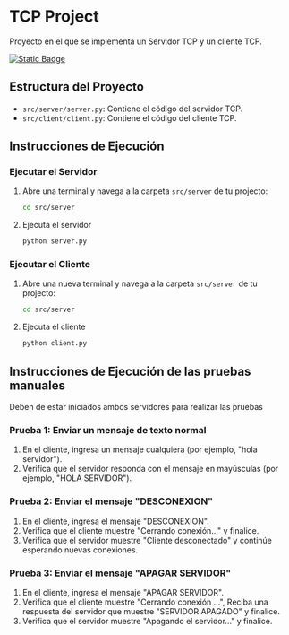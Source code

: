 # TCP Project
Proyecto en el que se implementa un Servidor TCP y un cliente TCP.

[![Static Badge](https://img.shields.io/badge/python-v3.13-blue)](https://www.python.org/downloads/)

## Estructura del Proyecto
- `src/server/server.py`: Contiene el código del servidor TCP.
- `src/client/client.py`: Contiene el código del cliente TCP.

## Instrucciones de Ejecución

### Ejecutar el Servidor
1. Abre una terminal y navega a la carpeta `src/server` de tu projecto:
    ```bash
   cd src/server
   
2. Ejecuta el servidor
    ```bash
    python server.py
    
### Ejecutar el Cliente
1. Abre una nueva terminal y navega a la carpeta `src/server` de tu projecto:
    ```bash
   cd src/server
   
2. Ejecuta el cliente
    ```bash
    python client.py
    
## Instrucciones de Ejecución de las pruebas manuales
Deben de estar iniciados ambos servidores para realizar las pruebas

### Prueba 1: Enviar un mensaje de texto normal
1. En el cliente, ingresa un mensaje cualquiera (por ejemplo, "hola servidor").
2. Verifica que el servidor responda con el mensaje en mayúsculas (por ejemplo, "HOLA SERVIDOR").

### Prueba 2: Enviar el mensaje "DESCONEXION"
1. En el cliente, ingresa el mensaje "DESCONEXION".
2. Verifica que el cliente muestre "Cerrando conexión..." y finalice.
3. Verifica que el servidor muestre "Cliente desconectado" y continúe esperando nuevas conexiones.

### Prueba 3: Enviar el mensaje "APAGAR SERVIDOR"
1. En el cliente, ingresa el mensaje "APAGAR SERVIDOR".
2. Verifica que el cliente muestre "Cerrando conexión ...", Reciba una respuesta del servidor que muestre "SERVIDOR APAGADO" y finalice.
3. Verifica que el servidor muestre "Apagando el servidor..." y finalice.
